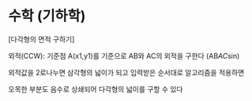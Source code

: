 # 수학 (기하학)

[다각형의 면적 구하기]

외적(CCW): 기준점 A(x1,y1)를 기준으로 AB와 AC의 외적을 구한다 (AB*AC*sin)

외적값을 2로나누면 삼각형의 넓이가 되고 입력받은 순서대로 알고리즘을 적용하면

오목한 부분도 음수로 상쇄되어 다각형의 넓이를 구할 수 있다

